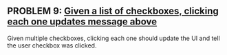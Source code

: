 ## PROBLEM 9: [Given a list of checkboxes, clicking each one updates message above](https://github.com/FEWDMaterials/UIReview/tree/master/p9)

Given multiple checkboxes, clicking each one should update the UI and tell the user checkbox was clicked. 
